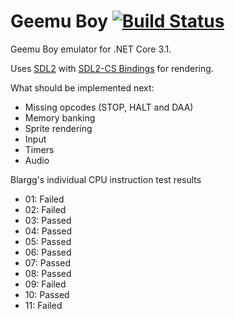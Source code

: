 # Geemu Boy [![Build Status](https://travis-ci.org/jarkkopa/GeemuBoy.svg?branch=master)](https://travis-ci.org/jarkkopa/GeemuBoy)
Geemu Boy emulator for .NET Core 3.1.

Uses [SDL2](https://www.libsdl.org/) with [SDL2-CS Bindings](https://github.com/flibitijibibo/SDL2-CS) for rendering.

What should be implemented next:
- Missing opcodes (STOP, HALT and DAA)
- Memory banking
- Sprite rendering
- Input
- Timers
- Audio

Blargg's individual CPU instruction test results
- 01: Failed
- 02: Failed
- 03: Passed
- 04: Passed
- 05: Passed
- 06: Passed
- 07: Passed
- 08: Passed
- 09: Failed
- 10: Passed
- 11: Failed

